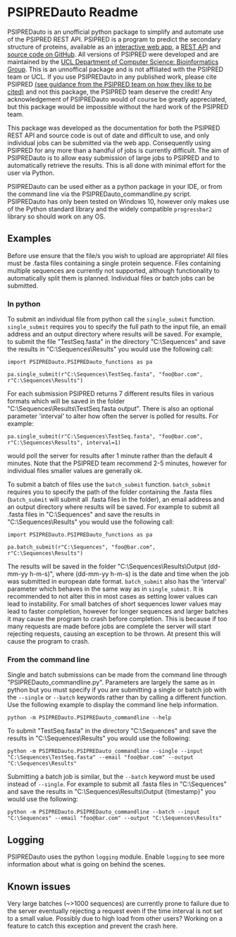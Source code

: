 # PSIPREDauto Readme

PSIPREDauto is an unofficial python package to simplify and automate use of the PSIPRED REST API. PSIPRED is a program to predict the secondary
structure of proteins, available as an [interactive web app](http://bioinf.cs.ucl.ac.uk/psipred/), a [REST API](http://bioinfadmin.cs.ucl.ac.uk/UCL-CS_Bioinformatics_Web_Services.html) and [source code on GitHub](https://github.com/psipred/psipred). All versions of PSIPRED were developed and are maintained by the [UCL Department of Computer Science: Bioinformatics Group](http://bioinf.cs.ucl.ac.uk/).
This is an unnoffical package and is not affiliated with the PSIPRED team or UCL. If you use PSIPREDauto in any published work, please cite PSIPRED [(see guidance from the PSIPRED team on how they like to be cited)](http://bioinfadmin.cs.ucl.ac.uk/UCL-CS_Bioinformatics_PSIPRED_citation.html) and not this package, the PSIPRED team deserve the credit! Any acknowledgement of PSIPREDauto would of course be greatly appreciated, but this package would be impossible without the hard work of the PSIPRED team.

This package was developed as the documentation for both the PSIPRED REST API and source code is out of date and difficult to use, and only individual jobs can be submitted via the web app. Consequently using PSIPRED for any more than a handful of jobs is currently difficult. The aim of PSIPREDauto is to allow easy submission of large jobs to PSIPRED and to automatically retrieve the results. This is all done with minimal effort for the user via Python. 

PSIPREDauto can be used either as a python package in your IDE, or from the command line via the PSIPREDauto_commandline.py script. PSIPREDauto has only been tested on Windows 10, however only makes use of the Python standard library and the widely compatible `progressbar2` library so should work on any OS.

## Examples

Before use ensure that the file/s you wish to upload are appropriate! All files must be .fasta files containing a single protein sequence. Files containing multiple sequences are currently not supported,
although functionality to automatically split them is planned. Individual files or batch jobs can be submitted. 

### In python

To submit an individual file from python call the `single_submit` function. `single_submit` requires you to specify the full path to the input file, an email address and
an output directory where results will be saved. For example, to submit the file "TestSeq.fasta" in the directory "C:\Sequences" and save the results in "C:\Sequences\Results" you would use the following call:
```
import PSIPREDauto.PSIPREDauto_functions as pa

pa.single_submit(r"C:\Sequences\TestSeq.fasta", "foo@bar.com", r"C:\Sequences\Results")
```
For each submission PSIPRED returns 7 different results files in various formats which will be saved in the folder "C:\Sequences\Results\TestSeq.fasta output". 
There is also an optional parameter 'interval' to alter how often the server is polled for results. For example:

`pa.single_submit(r"C:\Sequences\TestSeq.fasta", "foo@bar.com", r"C:\Sequences\Results", interval=1)`

would poll the server for results after 1 minute rather than the default 4 minutes. Note that the PSIPRED team recommend 2-5 minutes, however for individual files smaller values are generally ok.

To submit a batch of files use the `batch_submit` function. `batch_submit` requires you to specify the path of the folder containing the .fasta files (`batch_submit` will submit all .fasta files 
in the folder), an email address and an output directory where results will be saved. For example to submit all .fasta files in "C:\Sequences" and save the results in "C:\Sequences\Results" you would use the following call:
```
import PSIPREDauto.PSIPREDauto_functions as pa

pa.batch_submit(r"C:\Sequences", "foo@bar.com", r"C:\Sequences\Results")
```
The results will be saved in the folder "C:\Sequences\Results\Output (dd-mm-yy h-m-s)", where (dd-mm-yy h-m-s) is the date and time when the job was submitted in european date format. `batch_submit` also has
the 'interval' parameter which behaves in the same way as in `single_submit`. It is recommended to not alter this in most cases as setting lower values can lead to instability. For small batches of 
short sequences lower values may lead to faster completion, however for longer sequences and larger batches it may cause the program to crash before completion. This is because if too many requests are 
made before jobs are complete the server will start rejecting requests, causing an exception to be thrown. At present this will cause the program to crash.

### From the command line

Single and batch submissions can be made from the command line through "PSIPREDauto_commandline.py". Parameters are largely the same as in python but you must specify if you are submitting a single or batch job with the `--single` or `--batch` keywords rather than by calling a different function. Use the following example to display the command line help information.

`python -m PSIPREDauto.PSIPREDauto_commandline --help`

To submit "TestSeq.fasta" in the directory "C:\Sequences" and save the results in "C:\Sequences\Results" you would use the following:

`python -m PSIPREDauto.PSIPREDauto_commandline --single --input "C:\Sequences\TestSeq.fasta" --email "foo@bar.com" --output "C:\Sequences\Results"`

Submitting a batch job is similar, but the `--batch` keyword must be used instead of `--single`. For example to submit all .fasta files in "C:\Sequences" and save the results in "C:\Sequences\Results\Output {timestamp}" you would use the following:

`python -m PSIPREDauto.PSIPREDauto_commandline --batch --input "C:\Sequences" --email "foo@bar.com" --output "C:\Sequences\Results"`

## Logging

PSIPREDauto uses the python `logging` module. Enable `logging` to see more information about what is going on behind the scenes.

## Known issues

Very large batches (~>1000 sequences) are currently prone to failure due to the server eventually rejecting a request even if the time interval is not set to a small value. Possibly due to high load from other users? Working on a feature to catch this exception and prevent the crash here.

